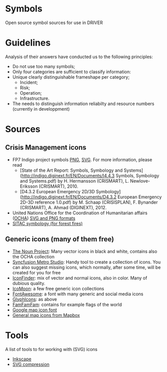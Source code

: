 # Symbols
Open source symbol sources for use in DRIVER

# Guidelines
Analysis of their answers have conducted us to the following principles:
- Do not use too many symbols;
- Only four categories are sufficient to classify information:
- Unique clearly distinguishable frameshape per category; 
  - Incident;
  - Risk;
  - Operation;
  - Infrastructure.
- The needs to distinguish information reliabilty and resource numbers (currently in developpment)

# Sources

## Crisis Management icons
- FP7 Indigo project symbols [PNG](http://indigo.diginext.fr/Images/Symbols/INDIGO_Final_Emergency_Set_PNG_1.0.zip), [SVG](http://indigo.diginext.fr/Images/Symbols/INDIGO_Final_Emergency_Set_SVG_1.0.zip). For more information, please read
  - [State of the Art Report: Symbols, Symbology and Systems](http://indigo.diginext.fr/EN/Documents/I4.4.3 Symbols, Symbology and Systems.pdf) by H. Hermansson (CRISMART), L. Newlove-Eriksson (CRISMART), 2010.
  - [D4.3.2 European Emergency 2D/3D Symbology](http://indigo.diginext.fr/EN/Documents/D4.3.2 European Emergency 2D-3D reference 1.0.pdf) by M. Schaap (CRISISPLAN), F. Bynander (CRISMART), A. Ahmad (DIGINEXT), 2012.
- United Nations Office for the Coordination of Humanitarian affairs
([OCHA](http://www.unocha.org/top-stories/all-stories/ocha-launches-500-free-humanitarian-symbols)) [SVG and PNG formats](https://thenounproject.com/ochaavmu/uploads/)
- [SITAC symbology (for forest fires)](https://www.in-prep.eu/wp-content/uploads/2018/05/Symbology-SITAC.pdf)

## Generic icons (many of them free)
- [The Noun Project](thenounproject.com): Many vector icons in black and white, contains also the OCHA collection 
- [Syncfusion Metro Studio](https://www.syncfusion.com/downloads/metrostudio): Handy tool to create a collection of icons. You can also suggest missing icons, which normally, after some time, will be created for you for free
- [IconFinder](iconfinder.com): mix of vector and normal icons, also in color. Many of dubious quality.
- [IcoMoon](https://icomoon.io): a few free generic icon collections
- [FontAwesome](https://fortawesome.github.io/Font-Awesome): a font with many generic and social media icons
- [GlyphIcons](glyphicons.com): as above
- [FamFamFam](www.famfamfam.com/lab/icons): contains for example flags of the world
- [Google map icon font](http://map-icons.com)
- [General map icons from Mapbox](https://www.mapbox.com/maki-icons)

# Tools

A list of tools to for working with (SVG) icons
- [Inkscape](https://inkscape.org)
- [SVG compression](https://jakearchibald.github.io/svgomg)
